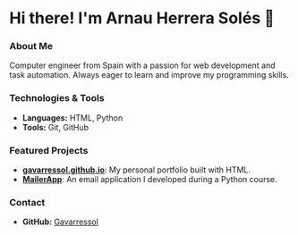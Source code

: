 # Hi there! I'm Arnau Herrera Solés 👋

### About Me
Computer engineer from Spain with a passion for web development and task automation. Always eager to learn and improve my programming skills.

### Technologies & Tools
- **Languages:** HTML, Python  
- **Tools:** Git, GitHub  

### Featured Projects
- [**gavarressol.github.io**](https://github.com/Gavarressol/gavarressol.github.io): My personal portfolio built with HTML.  
- [**MailerApp**](https://github.com/Gavarressol/MailerApp): An email application I developed during a Python course.  

### Contact  
- **GitHub:** [Gavarressol](https://github.com/Gavarressol)  
